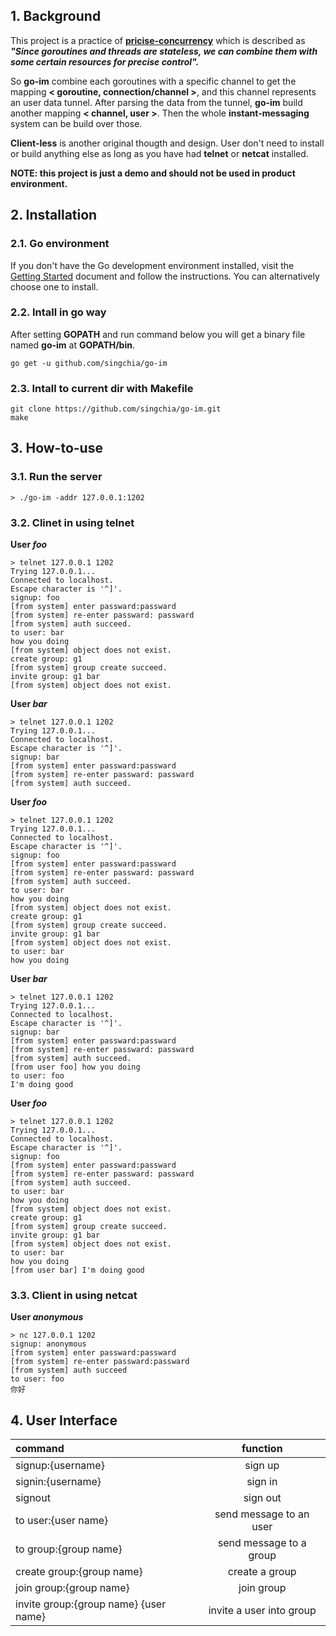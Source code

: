 ## 1. Background
This project is a practice of [**pricise-concurrency**](http://www.singchia.com/2018/01/29/Concurrency-Patterns-Summary-And-Implementation/) which is described as **_"Since goroutines and threads are stateless, we can combine them with some certain resources for precise control"._**   

So **go-im** combine each goroutines with a specific channel to get the mapping **< goroutine, connection/channel >**, and this channel represents an user data tunnel. After parsing the data from the tunnel, **go-im** build another mapping **< channel, user >**. Then the whole **instant-messaging** system can be build over those.  

**Client-less** is another original thougth and design. User don't need  to install or build anything else as long as you have had **telnet** or **netcat** installed.  

**NOTE: this project is just a demo and should not be used in product environment.**

## 2. Installation
### 2.1. Go environment
If you don't have the Go development environment installed, visit the [Getting Started](https://golang.org/doc/install) document and follow the instructions. You can alternatively choose one to install.

### 2.2. Intall in go way
After setting **GOPATH** and run command below you will get a binary file named **go-im** at **GOPATH/bin**.

```
go get -u github.com/singchia/go-im
```

### 2.3. Intall to current dir with Makefile

```
git clone https://github.com/singchia/go-im.git
make
```


## 3. How-to-use
### 3.1. Run the server

```
> ./go-im -addr 127.0.0.1:1202
```

### 3.2. Clinet in using telnet

**User _foo_**

```
> telnet 127.0.0.1 1202
Trying 127.0.0.1...
Connected to localhost.
Escape character is '^]'.
signup: foo
[from system] enter passward:passward
[from system] re-enter passward: passward
[from system] auth succeed.
to user: bar
how you doing
[from system] object does not exist.
create group: g1
[from system] group create succeed.
invite group: g1 bar
[from system] object does not exist.
```
**User _bar_**

```
> telnet 127.0.0.1 1202
Trying 127.0.0.1...
Connected to localhost.
Escape character is '^]'.
signup: bar
[from system] enter passward:passward
[from system] re-enter passward: passward
[from system] auth succeed.
```
**User _foo_**

```
> telnet 127.0.0.1 1202
Trying 127.0.0.1...
Connected to localhost.
Escape character is '^]'.
signup: foo
[from system] enter passward:passward
[from system] re-enter passward: passward
[from system] auth succeed.
to user: bar
how you doing
[from system] object does not exist.
create group: g1
[from system] group create succeed.
invite group: g1 bar
[from system] object does not exist.
to user: bar
how you doing
```

**User _bar_**

```
> telnet 127.0.0.1 1202
Trying 127.0.0.1...
Connected to localhost.
Escape character is '^]'.
signup: bar
[from system] enter passward:passward
[from system] re-enter passward: passward
[from system] auth succeed.
[from user foo] how you doing
to user: foo
I'm doing good
```

**User _foo_**

```
> telnet 127.0.0.1 1202
Trying 127.0.0.1...
Connected to localhost.
Escape character is '^]'.
signup: foo
[from system] enter passward:passward
[from system] re-enter passward: passward
[from system] auth succeed.
to user: bar
how you doing
[from system] object does not exist.
create group: g1
[from system] group create succeed.
invite group: g1 bar
[from system] object does not exist.
to user: bar
how you doing
[from user bar] I'm doing good
```

### 3.3. Client in using netcat
**User _anonymous_**

```
> nc 127.0.0.1 1202
signup: anonymous
[from system] enter passward:passward
[from system] re-enter passward:passward
[from system] auth succeed
to user: foo
你好
```

## 4. User Interface

| command| function |
|:---|:---:|
|signup:{username}|sign up|
|signin:{username}|sign in|
|signout|sign out|
|to user:{user name}|send message to an user|
|to group:{group name}|send message to a group|
|create group:{group name}|create a group|
|join group:{group name}|join group|
|invite group:{group name} {user name}|invite a user into group|
